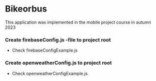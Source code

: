 ﻿# Bikeorbus

This application was implemented in the mobile project course in autumn 2023
### Create firebaseConfig.js -file to project root
- Check firebaseConfigExample.js

### Create openweatherConfig.js to project root
- Check openweatherConfigExample.js
